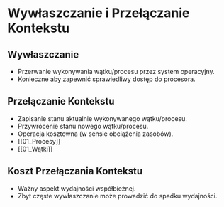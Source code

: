 # Wywłaszczanie i Przełączanie Kontekstu

## Wywłaszczanie
- Przerwanie wykonywania wątku/procesu przez system operacyjny.
- Konieczne aby zapewnić sprawiedliwy dostęp do procesora.

## Przełączanie Kontekstu
- Zapisanie stanu aktualnie wykonywanego wątku/procesu.
- Przywrócenie stanu nowego wątku/procesu.
- Operacja kosztowna (w sensie obciążenia zasobów).
- [[01_Procesy]]
- [[01_Wątki]]

## Koszt Przełączania Kontekstu
-  Ważny aspekt wydajności współbieżnej.
-  Zbyt częste wywłaszczanie może prowadzić do spadku wydajności.
